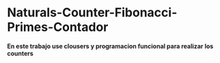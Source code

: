 # Naturals-Counter-Fibonacci-Primes-Contador

 **En este trabajo use clousers y programacion funcional para realizar los counters**